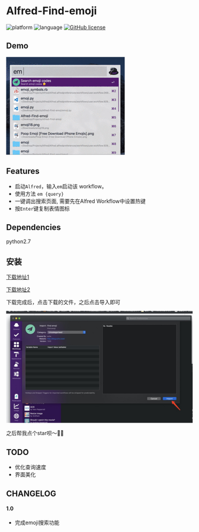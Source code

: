 # Alfred-Find-emoji
![platform](https://img.shields.io/badge/platform-macos-lightgrey.svg)  ![language](https://img.shields.io/badge/language-python-blue.svg)
 [![GitHub license](https://img.shields.io/github/license/TKkk-iOSer/wechat-workflow.svg)](https://github.com/echo-cool/Alfred3-Find-emoji/blob/master/LICENSE)
 
## Demo
![image](./demo.gif)


## Features

+ 启动`Alfred`，输入`em`启动该 workflow。
+ 使用方法 `em {query}`
+ 一键调出搜索页面, 需要先在Alfred Workflow中设置热键
+ 按`Enter`键复制表情图标

## Dependencies

python2.7

## 安装

[下载地址1](https://github.com/echo-cool/Alfred3-Find-emoji/raw/master/Find-emoji.alfredworkflow) 

[下载地址2](http://photos-picgo.oss-cn-beijing.aliyuncs.com/Find-emoji.alfredworkflow)

下载完成后，点击下载的文件，之后点击导入即可

![install](./install.jpeg)

之后帮我点个star呗～🤝🤝




## TODO

+ 优化查询速度
+ 界面美化

## CHANGELOG
#### 1.0

+ 完成emoji搜索功能

